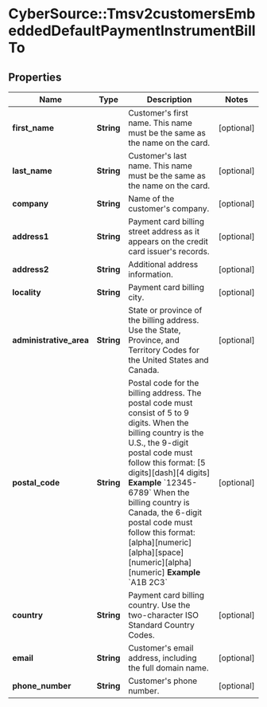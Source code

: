 # CyberSource::Tmsv2customersEmbeddedDefaultPaymentInstrumentBillTo

## Properties
Name | Type | Description | Notes
------------ | ------------- | ------------- | -------------
**first_name** | **String** | Customer&#39;s first name. This name must be the same as the name on the card.  | [optional] 
**last_name** | **String** | Customer&#39;s last name. This name must be the same as the name on the card.  | [optional] 
**company** | **String** | Name of the customer&#39;s company.  | [optional] 
**address1** | **String** | Payment card billing street address as it appears on the credit card issuer&#39;s records.  | [optional] 
**address2** | **String** | Additional address information.  | [optional] 
**locality** | **String** | Payment card billing city.  | [optional] 
**administrative_area** | **String** | State or province of the billing address. Use the State, Province, and Territory Codes for the United States and Canada.  | [optional] 
**postal_code** | **String** | Postal code for the billing address. The postal code must consist of 5 to 9 digits.  When the billing country is the U.S., the 9-digit postal code must follow this format: [5 digits][dash][4 digits]  **Example** &#x60;12345-6789&#x60;  When the billing country is Canada, the 6-digit postal code must follow this format: [alpha][numeric][alpha][space][numeric][alpha][numeric]  **Example** &#x60;A1B 2C3&#x60;  | [optional] 
**country** | **String** | Payment card billing country. Use the two-character ISO Standard Country Codes.  | [optional] 
**email** | **String** | Customer&#39;s email address, including the full domain name.  | [optional] 
**phone_number** | **String** | Customer&#39;s phone number.  | [optional] 


